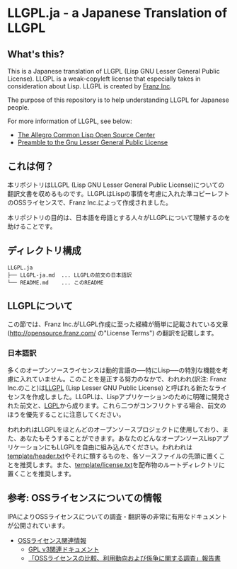 # LLGPL.ja - a Japanese Translation of LLGPL

## What's this?

This is a Japanese translation of LLGPL (Lisp GNU Lesser General Public License). LLGPL is a weak-copyleft license that especially takes in consideration about Lisp. LLGPL is created by [Franz Inc](https://franz.com/).

The purpose of this repository is to help understanding LLGPL for Japanese people.

For more information of LLGPL, see below:

- [The Allegro Common Lisp Open Source Center](http://opensource.franz.com/)
- [Preamble to the Gnu Lesser General Public License](http://opensource.franz.com/preamble.html)


## これは何？

本リポジトリはLLGPL (Lisp GNU Lesser General Public License)についての翻訳文書を収めるものです。LLGPLはLispの事情を考慮に入れた準コピーレフトのOSSライセンスで、Franz Inc.によって作成されました。

本リポジトリの目的は、日本語を母語とする人々がLLGPLについて理解するのを助けることです。

## ディレクトリ構成

```
LLGPL.ja
├── LLGPL-ja.md  ... LLGPLの前文の日本語訳
└── README.md    ... このREADME

```

## LLGPLについて

この節では、Franz Inc.がLLGPL作成に至った経緯が簡単に記載されている文章 (<http://opensource.franz.com/> の"License Terms") の翻訳を記載します。 

### 日本語訳

多くのオープンソースライセンスは動的言語の──特にLisp──の特別な機能を考慮に入れていません。このことを是正する努力のなかで、われわれ(訳注: Franz Inc.のこと)は[LLGPL](http://opensource.franz.com/preamble.html) (Lisp Lesser GNU Public License) と呼ばれる新たなライセンスを作成しました。LLGPLは、Lispアプリケーションのために明確に開発された前文と、[LGPL](http://opensource.franz.com/license.html)から成ります。これら二つがコンフリクトする場合、前文のほうを優先することに注意してください。

われわれはLLGPLをほとんどのオープンソースプロジェクトに使用しており、また、あなたもそうすることができます。あなたのどんなオープンソースLispアプリケーションにもLLGPLを自由に組み込んでください。われわれは[template/header.txt](http://opensource.franz.com/template/header.txt)やそれに類するものを、各ソースファイルの先頭に置くことを推奨します。また、[template/license.txt](http://opensource.franz.com/template/license.txt)を配布物のルートディレクトリに置くことを推奨します。

## 参考: OSSライセンスについての情報

IPAによりOSSライセンスについての調査・翻訳等の非常に有用なドキュメントが公開されています。

- [OSSライセンス関連情報](https://www.ipa.go.jp/osc/osslegal.html)
    - [GPL v3関連ドキュメント](https://www.ipa.go.jp/osc/license1.html)
    - [「OSSライセンスの比較、利用動向および係争に関する調査」報告書](https://www.ipa.go.jp/osc/license2.html)
